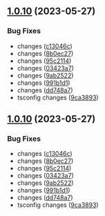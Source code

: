 ## [1.0.10](https://github.com/shubhadip/react-vite-component-library/compare/v1.0.9...v1.0.10) (2023-05-27)


### Bug Fixes

* changes ([c13046c](https://github.com/shubhadip/react-vite-component-library/commit/c13046cce43c70f392815f003d0b1d300306bd2b))
* changes ([8b0ec27](https://github.com/shubhadip/react-vite-component-library/commit/8b0ec27678a9b3d361710f6c5d68e0c832cba754))
* changes ([95c2114](https://github.com/shubhadip/react-vite-component-library/commit/95c211443d472fd14cef4bb7595ec3af4afd3bec))
* changes ([03423a7](https://github.com/shubhadip/react-vite-component-library/commit/03423a7053387e84b2363347784eeea1e26f77f7))
* changes ([9ab2522](https://github.com/shubhadip/react-vite-component-library/commit/9ab252205523a2fb9a8a9eb31ae1f32bf9e44103))
* changes ([991b1d1](https://github.com/shubhadip/react-vite-component-library/commit/991b1d165c4f6290219dc815ae72d06e66178fd2))
* changes ([dd748a7](https://github.com/shubhadip/react-vite-component-library/commit/dd748a7f1eae2c1d4d6b9e17c214b5b6c4b4cb17))
* tsconfig changes ([9ca3893](https://github.com/shubhadip/react-vite-component-library/commit/9ca38938807d3132fc32449f78910c3c2a270af2))

## [1.0.10](https://github.com/shubhadip/react-vite-component-library/compare/v1.0.9...v1.0.10) (2023-05-27)


### Bug Fixes

* changes ([c13046c](https://github.com/shubhadip/react-vite-component-library/commit/c13046cce43c70f392815f003d0b1d300306bd2b))
* changes ([8b0ec27](https://github.com/shubhadip/react-vite-component-library/commit/8b0ec27678a9b3d361710f6c5d68e0c832cba754))
* changes ([95c2114](https://github.com/shubhadip/react-vite-component-library/commit/95c211443d472fd14cef4bb7595ec3af4afd3bec))
* changes ([03423a7](https://github.com/shubhadip/react-vite-component-library/commit/03423a7053387e84b2363347784eeea1e26f77f7))
* changes ([9ab2522](https://github.com/shubhadip/react-vite-component-library/commit/9ab252205523a2fb9a8a9eb31ae1f32bf9e44103))
* changes ([991b1d1](https://github.com/shubhadip/react-vite-component-library/commit/991b1d165c4f6290219dc815ae72d06e66178fd2))
* changes ([dd748a7](https://github.com/shubhadip/react-vite-component-library/commit/dd748a7f1eae2c1d4d6b9e17c214b5b6c4b4cb17))
* tsconfig changes ([9ca3893](https://github.com/shubhadip/react-vite-component-library/commit/9ca38938807d3132fc32449f78910c3c2a270af2))
